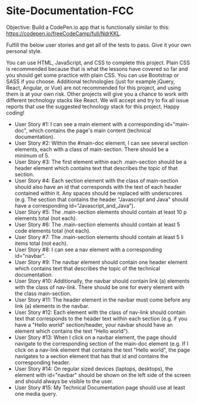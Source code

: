# Site-Documentation-FCC
Objective: Build a CodePen.io app that is functionally similar to this: https://codepen.io/freeCodeCamp/full/NdrKKL.

Fulfill the below user stories and get all of the tests to pass. Give it your own personal style.

You can use HTML, JavaScript, and CSS to complete this project. Plain CSS is recommended because that is what the lessons
have covered so far and you should get some practice with plain CSS. You can use Bootstrap or SASS if you choose.
Additional technologies (just for example jQuery, React, Angular, or Vue) are not recommended for this project,
and using them is at your own risk. Other projects will give you a chance to work with different technology stacks like React. 
We will accept and try to fix all issue reports that use the suggested technology stack for this project. Happy coding!

  * User Story #1: I can see a main element with a corresponding id="main-doc", which contains the page's main content (technical documentation).
  * User Story #2: Within the #main-doc element, I can see several section elements, each with a class of main-section. There should be a minimum of 5.
  * User Story #3: The first element within each .main-section should be a header element which contains text that describes the topic of that section.
  * User Story #4: Each section element with the class of main-section should also have an id that corresponds with the text of each header contained within it. Any spaces should be replaced with underscores (e.g. The section that contains the header "Javascript and Java" should have a corresponding id="Javascript_and_Java").
  * User Story #5: The .main-section elements should contain at least 10 p elements total (not each).
  * User Story #6: The .main-section elements should contain at least 5 code elements total (not each).
  * User Story #7: The .main-section elements should contain at least 5 li items total (not each).
  * User Story #8: I can see a nav element with a corresponding id="navbar".
  * User Story #9: The navbar element should contain one header element which contains text that describes the topic of the technical documentation.
  * User Story #10: Additionally, the navbar should contain link (a) elements with the class of nav-link. There should be one for every element with the class main-section.
  * User Story #11: The header element in the navbar must come before any link (a) elements in the navbar.
  * User Story #12: Each element with the class of nav-link should contain text that corresponds to the header text within each section (e.g. if you have a "Hello world" section/header, your navbar should have an element which contains the text "Hello world").
  * User Story #13: When I click on a navbar element, the page should navigate to the corresponding section of the main-doc element (e.g. If I click on a nav-link element that contains the text "Hello world", the page navigates to a section element that has that id and contains the corresponding header.
  * User Story #14: On regular sized devices (laptops, desktops), the element with id="navbar" should be shown on the left side of the screen and should always be visible to the user.
  * User Story #15: My Technical Documentation page should use at least one media query.
